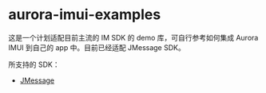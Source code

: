 # aurora-imui-examples
这是一个计划适配目前主流的 IM SDK 的 demo 库，可自行参考如何集成 Aurora IMUI 到自己的 app 中。目前已经适配 JMessage SDK。

所支持的 SDK：

- [JMessage](https://github.com/jpush/aurora-imui-examples/tree/master/JMessage-example)